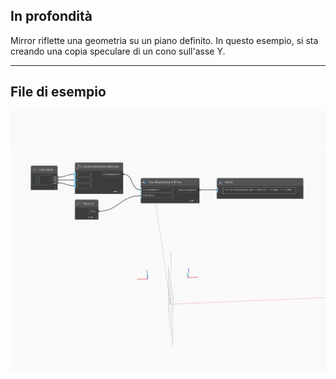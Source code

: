## In profondità
Mirror riflette una geometria su un piano definito. In questo esempio, si sta creando una copia speculare di un cono sull'asse Y.
___
## File di esempio

![Mirror](./Autodesk.DesignScript.Geometry.CoordinateSystem.Mirror_img.jpg)

